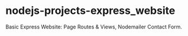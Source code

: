 # nodejs-projects-express_website
Basic Express Website:  Page Routes &amp; Views, Nodemailer Contact Form.
